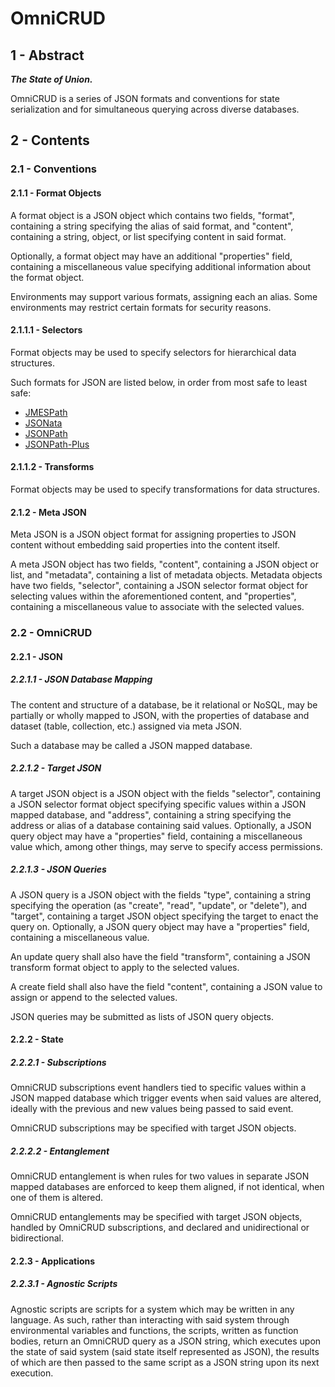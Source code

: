 # OmniCRUD

## 1 - Abstract

***The State of Union.***

OmniCRUD is a series of JSON formats and conventions for state serialization and for simultaneous
querying across diverse databases.

## 2 - Contents

### 2.1 - Conventions

#### 2.1.1 - Format Objects

A format object is a JSON object which contains two fields, "format", containing a string
specifying the alias of said format, and "content", containing a string, object, or list specifying
content in said format.

Optionally, a format object may have an additional "properties" field, containing a miscellaneous
value specifying additional information about the format object.

Environments may support various formats, assigning each an alias. Some environments may restrict
certain formats for security reasons.

#### 2.1.1.1 - Selectors

Format objects may be used to specify selectors for hierarchical data structures.

Such formats for JSON are listed below, in order from most safe to least safe:

- [JMESPath](https://jmespath.org/)
- [JSONata](https://jsonata.org/)
- [JSONPath](https://goessner.net/articles/JsonPath/)
- [JSONPath-Plus](https://github.com/JSONPath-Plus/JSONPath)

#### 2.1.1.2 - Transforms

Format objects may be used to specify transformations for data structures.

#### 2.1.2 - Meta JSON

Meta JSON is a JSON object format for assigning properties to JSON content without embedding said
properties into the content itself.

A meta JSON object has two fields, "content", containing a JSON object or list, and "metadata",
containing a list of metadata objects. Metadata objects have two fields, "selector", containing a
JSON selector format object for selecting values within the aforementioned content, and
"properties", containing a miscellaneous value to associate with the selected values.

### 2.2 - OmniCRUD

#### 2.2.1 - JSON

##### 2.2.1.1 - JSON Database Mapping

The content and structure of a database, be it relational or NoSQL, may be partially or wholly
mapped to JSON, with the properties of database and dataset (table, collection, etc.) assigned via
meta JSON.

Such a database may be called a JSON mapped database.

##### 2.2.1.2 - Target JSON

A target JSON object is a JSON object with the fields "selector", containing a JSON selector format
object specifying specific values within a JSON mapped database, and "address", containing a string
specifying the address or alias of a database containing said values. Optionally, a JSON query
object may have a "properties" field, containing a miscellaneous value which, among other things,
may serve to specify access permissions.

##### 2.2.1.3 - JSON Queries

A JSON query is a JSON object with the fields "type", containing a string specifying the operation
(as "create", "read", "update", or "delete"), and "target", containing a target JSON object
specifying the target to enact the query on. Optionally, a JSON query object may have a
"properties" field, containing a miscellaneous value.

An update query shall also have the field "transform", containing a JSON transform format object to
apply to the selected values.

A create field shall also have the field "content", containing a JSON value to assign or append to
the selected values.

JSON queries may be submitted as lists of JSON query objects.

#### 2.2.2 - State

##### 2.2.2.1 - Subscriptions

OmniCRUD subscriptions event handlers tied to specific values within a JSON mapped database which
trigger events when said values are altered, ideally with the previous and new values being passed
to said event.

OmniCRUD subscriptions may be specified with target JSON objects.

##### 2.2.2.2 - Entanglement

OmniCRUD entanglement is when rules for two values in separate JSON mapped databases are enforced
to keep them aligned, if not identical, when one of them is altered.

OmniCRUD entanglements may be specified with target JSON objects, handled by OmniCRUD
subscriptions, and declared and unidirectional or bidirectional.

#### 2.2.3 - Applications

##### 2.2.3.1 - Agnostic Scripts

Agnostic scripts are scripts for a system which may be written in any language. As such, rather
than interacting with said system through environmental variables and functions, the scripts,
written as function bodies, return an OmniCRUD query as a JSON string, which executes upon the
state of said system (said state itself represented as JSON), the results of which are then passed
to the same script as a JSON string upon its next execution.